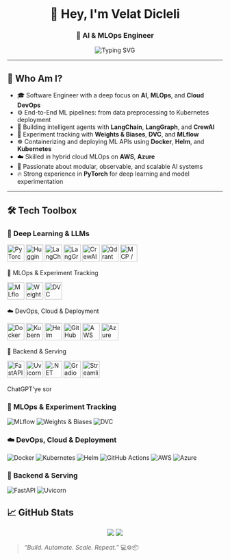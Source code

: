 <h1 align="center">👋 Hey, I'm Velat Dicleli</h1>
<h3 align="center">🚀 AI & MLOps Engineer</h3>

<p align="center">
  <img src="https://readme-typing-svg.demolab.com?font=Fira+Code&size=20&pause=1200&center=true&vCenter=true&width=420&lines=Automating+ML+Workflows;Agents+with+LangGraph+%26+CrewAI;Tracking+Experiments+with+DVC+%26+W%26B;Deploying+FastAPI+on+Kubernetes" alt="Typing SVG" />
</p>


---

## 🧠 Who Am I?

- 🎓 Software Engineer with a deep focus on **AI**, **MLOps**, and **Cloud DevOps**
- ⚙️ End-to-End ML pipelines: from data preprocessing to Kubernetes deployment
- 🧠 Building intelligent agents with **LangChain**, **LangGraph**, and **CrewAI**
- 🔬 Experiment tracking with **Weights & Biases**, **DVC**, and **MLflow**
- ☸️ Containerizing and deploying ML APIs using **Docker**, **Helm**, and **Kubernetes**
- ☁️ Skilled in hybrid cloud MLOps on **AWS**, **Azure**
- 🧪 Passionate about modular, observable, and scalable AI systems
- 🔥 Strong experience in **PyTorch** for deep learning and model experimentation

---

## 🛠️ Tech Toolbox

### 🧠 Deep Learning & LLMs
<p align="left"> <img src="https://cdn.jsdelivr.net/gh/devicons/devicon/icons/pytorch/pytorch-original.svg" height="40" alt="PyTorch" /> <img src="https://huggingface.co/front/assets/huggingface_logo-noborder.svg" height="40" alt="Hugging Face" /> <img src="https://raw.githubusercontent.com/dair-ai/Prompt-Engineering-Guide/main/images/langchain.png" height="40" alt="LangChain" /> <img src="https://avatars.githubusercontent.com/u/150821507?s=200&v=4" height="40" alt="LangGraph" /> <img src="https://avatars.githubusercontent.com/u/149152625?s=200&v=4" height="40" alt="CrewAI" /> <img src="https://avatars.githubusercontent.com/u/100877234?s=200&v=4" height="40" alt="Qdrant" /> <img src="https://cdn.worldvectorlogo.com/logos/siemens.svg" height="40" alt="MCP / MindSphere" /> </p>
🚀 MLOps & Experiment Tracking
<p align="left"> <img src="https://mlflow.org/docs/latest/_static/MLflow-logo-final-black.png" height="40" alt="MLflow" /> <img src="https://user-images.githubusercontent.com/1253416/224891856-2a9b5e34-21d5-4661-9447-9b4f7d5f4918.png" height="40" alt="Weights & Biases" /> <img src="https://dvc.org/images/logo.svg" height="40" alt="DVC" /> </p>
☁️ DevOps, Cloud & Deployment
<p align="left"> <img src="https://cdn.jsdelivr.net/gh/devicons/devicon/icons/docker/docker-original.svg" height="40" alt="Docker" /> <img src="https://cdn.jsdelivr.net/gh/devicons/devicon/icons/kubernetes/kubernetes-plain.svg" height="40" alt="Kubernetes" /> <img src="https://helm.sh/img/helm.svg" height="40" alt="Helm" /> <img src="https://avatars.githubusercontent.com/u/44036562?s=200&v=4" height="40" alt="GitHub Actions" /> <img src="https://cdn.jsdelivr.net/gh/devicons/devicon/icons/amazonwebservices/amazonwebservices-original.svg" height="40" alt="AWS" /> <img src="https://cdn.jsdelivr.net/gh/devicons/devicon/icons/azure/azure-original.svg" height="40" alt="Azure" /> </p>
🔌 Backend & Serving
<p align="left"> <img src="https://fastapi.tiangolo.com/img/logo-margin/logo-teal.png" height="40" alt="FastAPI" /> <img src="https://www.svgrepo.com/show/374119/uvicorn.svg" height="40" alt="Uvicorn" /> <img src="https://cdn.jsdelivr.net/gh/devicons/devicon/icons/dot-net/dot-net-original.svg" height="40" alt=".NET" /> <img src="https://gradio.app/assets/img/logo.svg" height="40" alt="Gradio" /> <img src="https://streamlit.io/images/brand/streamlit-logo-primary-colormark-darktext.png" height="40" alt="Streamlit" /> </p>










ChatGPT’ye sor


### 🚀 MLOps & Experiment Tracking
![MLflow](https://img.shields.io/badge/MLflow-0194E2?style=flat&logo=mlflow&logoColor=white)
![Weights & Biases](https://img.shields.io/badge/Weights_&_Biases-FFBE00?style=flat&logo=weightsandbiases&logoColor=black)
![DVC](https://img.shields.io/badge/DVC-945DD6?style=flat&logo=dataversioncontrol&logoColor=white)

### ☁️ DevOps, Cloud & Deployment
![Docker](https://img.shields.io/badge/Docker-2496ED?style=flat&logo=docker&logoColor=white)
![Kubernetes](https://img.shields.io/badge/Kubernetes-326CE5?style=flat&logo=kubernetes&logoColor=white)
![Helm](https://img.shields.io/badge/Helm-0F1689?style=flat&logo=helm&logoColor=white)
![GitHub Actions](https://img.shields.io/badge/GitHub_Actions-2088FF?style=flat&logo=githubactions&logoColor=white)
![AWS](https://img.shields.io/badge/AWS-FF9900?style=flat&logo=amazonaws&logoColor=white)
![Azure](https://img.shields.io/badge/Azure-0078D4?style=flat&logo=microsoftazure&logoColor=white)

### 🔌 Backend & Serving
![FastAPI](https://img.shields.io/badge/FastAPI-009688?style=flat&logo=fastapi&logoColor=white)
![Uvicorn](https://img.shields.io/badge/Uvicorn-000000?style=flat&logo=python&logoColor=white)


## 📈 GitHub Stats

<p align="center">
  <img src="https://github-readme-stats.vercel.app/api?username=velatdicleli&show_icons=true&theme=tokyonight" />
  <img src="https://github-readme-streak-stats.herokuapp.com/?user=velatdicleli&theme=tokyonight" />
</p>



> _“Build. Automate. Scale. Repeat.”_ 💻⚙️📦
